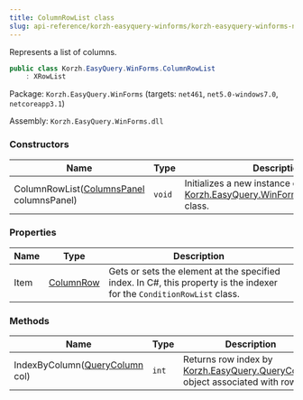```yaml
---
title: ColumnRowList class
slug: api-reference/korzh-easyquery-winforms/korzh-easyquery-winforms-namespace/columnrowlist-class
---
```



Represents a list of columns.
```csharp
public class Korzh.EasyQuery.WinForms.ColumnRowList
    : XRowList

```
Package: `Korzh.EasyQuery.WinForms` (targets: `net461`, `net5.0-windows7.0`, `netcoreapp3.1`)

Assembly: `Korzh.EasyQuery.WinForms.dll`

### Constructors

| Name | Type | Description | 
| --- | --- | --- | 
| ColumnRowList([ColumnsPanel](/api-reference/korzh-easyquery-winforms/korzh-easyquery-winforms-namespace/columnspanel-class) columnsPanel) | `void` | Initializes a new instance of the [Korzh.EasyQuery.WinForms.ColumnRowList](/api-reference/korzh-easyquery-winforms/korzh-easyquery-winforms-namespace/columnrowlist-class) class. | 


### Properties

| Name | Type | Description | 
| --- | --- | --- | 
| Item | [ColumnRow](/api-reference/korzh-easyquery-winforms/korzh-easyquery-winforms-namespace/columnrow-class) | Gets or sets the element at the specified index.  In C#, this property is the indexer for the `ConditionRowList` class. | 


### Methods

| Name | Type | Description | 
| --- | --- | --- | 
| IndexByColumn([QueryColumn](/api-reference/korzh-easyquery/korzh-easyquery-namespace/querycolumn-class) col) | `int` | Returns row index by [Korzh.EasyQuery.QueryColumn](/api-reference/korzh-easyquery/korzh-easyquery-namespace/querycolumn-class) object associated with row. |